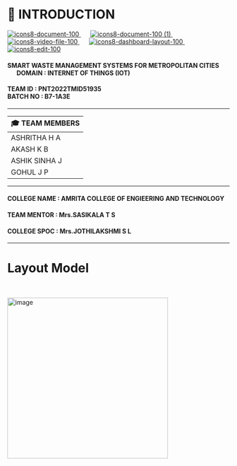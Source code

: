 # :crystal_ball: INTRODUCTION
[![icons8-document-100](https://user-images.githubusercontent.com/101011054/202833435-6ca378a6-1f5e-4258-9040-20ca089953eb.png)
](https://github.com/IBM-EPBL/IBM-Project-39181-1660399380/blob/main/Final%20Deliverables/Reports/Final%20Report.pdf)   &ensp;   &ensp;  [![icons8-document-100 (1)](https://user-images.githubusercontent.com/101011054/202833464-7ec34be6-52a4-47bc-b65e-3e26128ff3f5.png)
](https://github.com/IBM-EPBL/IBM-Project-39181-1660399380/tree/main/Project%20and%20Planning/Project%20Design%20%26%20Planning)  &ensp; &ensp; [![icons8-video-file-100](https://user-images.githubusercontent.com/101011054/202833499-757d5d84-7ca7-42bf-8f64-2c4a13d18127.png)
](https://www.youtube.com/watch?v=qPJWVnoepYM)  &ensp; &ensp; [![icons8-dashboard-layout-100](https://user-images.githubusercontent.com/101011054/202833538-5660aaa4-e259-4bce-bf8e-085dae988332.png)
](https://node-red-wjldy-2022-11-05.au-syd.mybluemix.net/ui/#!/0?socketid=mQcAw9cUqkXQ7y_dAADR) &ensp; &ensp; [![icons8-edit-100](https://user-images.githubusercontent.com/101011054/202833562-ed52ea2a-66b7-486b-8f72-e4baae10b8e5.png)
](https://wokwi.com/projects/347376419979919956)


#### SMART WASTE MANAGEMENT SYSTEMS FOR METROPOLITAN CITIES  &ensp;   &ensp;   &ensp;   &ensp;        DOMAIN : INTERNET OF THINGS (IOT)
#### TEAM ID : PNT2022TMID51935      &emsp;   &emsp;     &emsp;   &emsp;  &emsp;   &emsp;  &emsp;   &emsp;  &emsp; &emsp;   &emsp;  &ensp;  &ensp;  &emsp;  &emsp;   &emsp;  BATCH NO : B7-1A3E 

---------------------------------------------------------------------------------------------------------------------------------------------------------------------


 | :mortar_board:  TEAM MEMBERS  |                                                              
 |-------------------------------|                               
 |         ASHRITHA H A          |                                
 |         AKASH K B             |
 |         ASHIK SINHA J         |
 |         GOHUL J P             |
 
---------------------------------------------------------------------------------------------------------------------------------------------------------------------   
  
 #### COLLEGE NAME : AMRITA COLLEGE OF ENGIEERING AND TECHNOLOGY  
 #### TEAM MENTOR : Mrs.SASIKALA T S                              
 #### COLLEGE SPOC : Mrs.JOTHILAKSHMI S L                       
 
----------------------------------------------------------------------------------------------------------------------------------------------------------------------  
  # Layout Model
   
<p>&nbsp;</p>

<img width="364" alt="image" src="https://user-images.githubusercontent.com/101011054/200350245-817ac2e1-5a99-403b-a0fa-189e0e78be7e.png">
